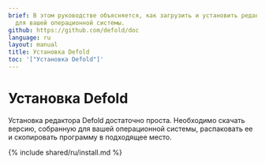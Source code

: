```yaml
---
brief: В этом руководстве объясняется, как загрузить и установить редактор Defold
  для вашей операционной системы.
github: https://github.com/defold/doc
language: ru
layout: manual
title: Установка Defold
toc: '["Установка Defold"]'
---
```


# Установка Defold

Установка редактора Defold достаточно проста. Необходимо скачать версию, собранную для вашей операционной системы, распаковать ее и скопировать программу в подходящее место.

{% include shared/ru/install.md %}